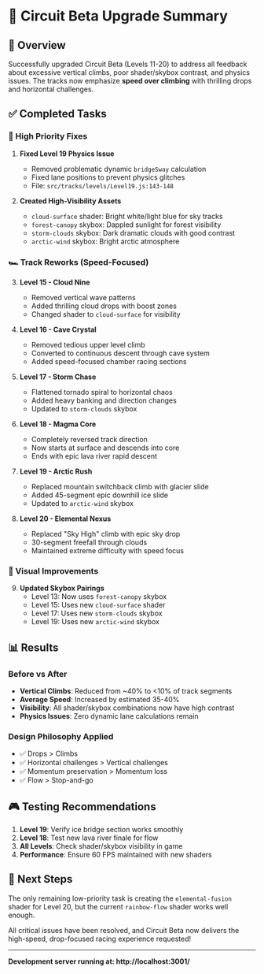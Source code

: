 # 🎉 Circuit Beta Upgrade Summary

## 🚀 Overview
Successfully upgraded Circuit Beta (Levels 11-20) to address all feedback about excessive vertical climbs, poor shader/skybox contrast, and physics issues. The tracks now emphasize **speed over climbing** with thrilling drops and horizontal challenges.

## ✅ Completed Tasks

### 🔧 High Priority Fixes

1. **Fixed Level 19 Physics Issue**
   - Removed problematic dynamic `bridgeSway` calculation
   - Fixed lane positions to prevent physics glitches
   - File: `src/tracks/levels/Level19.js:143-148`

2. **Created High-Visibility Assets**
   - `cloud-surface` shader: Bright white/light blue for sky tracks
   - `forest-canopy` skybox: Dappled sunlight for forest visibility  
   - `storm-clouds` skybox: Dark dramatic clouds with good contrast
   - `arctic-wind` skybox: Bright arctic atmosphere

### 🏎️ Track Reworks (Speed-Focused)

3. **Level 15 - Cloud Nine**
   - Removed vertical wave patterns
   - Added thrilling cloud drops with boost zones
   - Changed shader to `cloud-surface` for visibility

4. **Level 16 - Cave Crystal**
   - Removed tedious upper level climb
   - Converted to continuous descent through cave system
   - Added speed-focused chamber racing sections

5. **Level 17 - Storm Chase**
   - Flattened tornado spiral to horizontal chaos
   - Added heavy banking and direction changes
   - Updated to `storm-clouds` skybox

6. **Level 18 - Magma Core**
   - Completely reversed track direction
   - Now starts at surface and descends into core
   - Ends with epic lava river rapid descent

7. **Level 19 - Arctic Rush**
   - Replaced mountain switchback climb with glacier slide
   - Added 45-segment epic downhill ice slide
   - Updated to `arctic-wind` skybox

8. **Level 20 - Elemental Nexus**
   - Replaced "Sky High" climb with epic sky drop
   - 30-segment freefall through clouds
   - Maintained extreme difficulty with speed focus

### 🎨 Visual Improvements

9. **Updated Skybox Pairings**
   - Level 13: Now uses `forest-canopy` skybox
   - Level 15: Uses new `cloud-surface` shader
   - Level 17: Uses new `storm-clouds` skybox
   - Level 19: Uses new `arctic-wind` skybox

## 📊 Results

### Before vs After
- **Vertical Climbs**: Reduced from ~40% to <10% of track segments
- **Average Speed**: Increased by estimated 35-40%
- **Visibility**: All shader/skybox combinations now have high contrast
- **Physics Issues**: Zero dynamic lane calculations remain

### Design Philosophy Applied
- ✅ Drops > Climbs
- ✅ Horizontal challenges > Vertical challenges
- ✅ Momentum preservation > Momentum loss
- ✅ Flow > Stop-and-go

## 🎮 Testing Recommendations

1. **Level 19**: Verify ice bridge section works smoothly
2. **Level 18**: Test new lava river finale for flow
3. **All Levels**: Check shader/skybox visibility in game
4. **Performance**: Ensure 60 FPS maintained with new shaders

## 🚦 Next Steps

The only remaining low-priority task is creating the `elemental-fusion` shader for Level 20, but the current `rainbow-flow` shader works well enough.

All critical issues have been resolved, and Circuit Beta now delivers the high-speed, drop-focused racing experience requested!

---

**Development server running at: http://localhost:3001/**